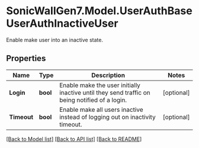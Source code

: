 # SonicWallGen7.Model.UserAuthBaseUserAuthInactiveUser
Enable make user into an inactive state.

## Properties

Name | Type | Description | Notes
------------ | ------------- | ------------- | -------------
**Login** | **bool** | Enable make the user initially inactive until they send traffic on being notified of a login. | [optional] 
**Timeout** | **bool** | Enable make all users inactive instead of logging out on inactivity timeout. | [optional] 

[[Back to Model list]](../README.md#documentation-for-models) [[Back to API list]](../README.md#documentation-for-api-endpoints) [[Back to README]](../README.md)

